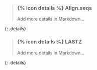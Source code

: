 > ### {% icon details %} Align.seqs
>
> Add more details in Markdown...
>
{: .details}


> ### {% icon details %} LASTZ
>
> Add more details in Markdown...
>
{: .details}
